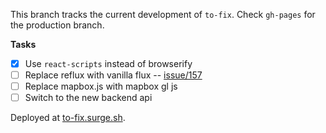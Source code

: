 This branch tracks the current development of `to-fix`. Check `gh-pages` for the production branch.

**Tasks**
- [x] Use `react-scripts` instead of browserify
- [ ] Replace reflux with vanilla flux -- [issue/157](https://github.com/osmlab/to-fix/issues/157)
- [ ] Replace mapbox.js with mapbox gl js
- [ ] Switch to the new backend api

Deployed at [to-fix.surge.sh](https://to-fix.surge.sh).
